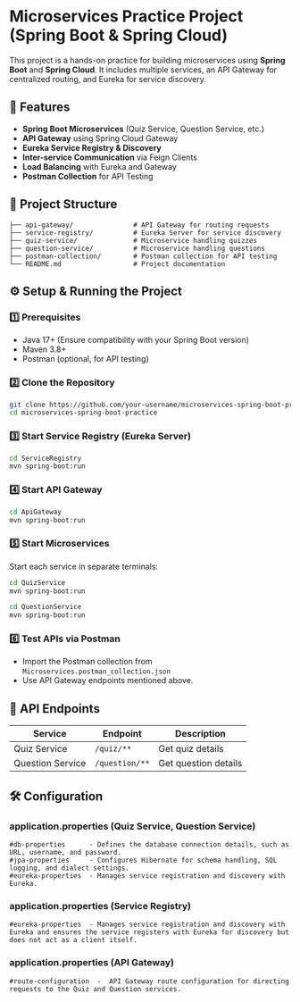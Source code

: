 # Microservices Practice Project (Spring Boot & Spring Cloud)

This project is a hands-on practice for building microservices using **Spring Boot** and **Spring Cloud**. It includes multiple services, an API Gateway for centralized routing, and Eureka for service discovery.

## 🚀 Features
- **Spring Boot Microservices** (Quiz Service, Question Service, etc.)
- **API Gateway** using Spring Cloud Gateway
- **Eureka Service Registry & Discovery**
- **Inter-service Communication** via Feign Clients
- **Load Balancing** with Eureka and Gateway
- **Postman Collection** for API Testing

## 📂 Project Structure
```
├── api-gateway/               # API Gateway for routing requests
├── service-registry/          # Eureka Server for service discovery
├── quiz-service/              # Microservice handling quizzes
├── question-service/          # Microservice handling questions
├── postman-collection/        # Postman collection for API testing
└── README.md                  # Project documentation
```

## ⚙️ Setup & Running the Project

### 1️⃣ Prerequisites
- Java 17+ (Ensure compatibility with your Spring Boot version)
- Maven 3.8+
- Postman (optional, for API testing)

### 2️⃣ Clone the Repository
```sh
git clone https://github.com/your-username/microservices-spring-boot-practice.git
cd microservices-spring-boot-practice
```

### 3️⃣ Start Service Registry (Eureka Server)
```sh
cd ServiceRegistry
mvn spring-boot:run
```

### 4️⃣ Start API Gateway
```sh
cd ApiGateway
mvn spring-boot:run
```

### 5️⃣ Start Microservices
Start each service in separate terminals:
```sh
cd QuizService
mvn spring-boot:run
```
```sh
cd QuestionService
mvn spring-boot:run
```

### 6️⃣ Test APIs via Postman
- Import the Postman collection from `Microservices.postman_collection.json`
- Use API Gateway endpoints mentioned above.

## 📌 API Endpoints
| Service | Endpoint | Description |
|---------|---------|-------------|
| Quiz Service | `/quiz/**` | Get quiz details |
| Question Service | `/question/**` | Get question details |

## 🛠️ Configuration
### **application.properties (Quiz Service, Question Service)**
```properties
#db-properties      - Defines the database connection details, such as URL, username, and password.
#jpa-properties     - Configures Hibernate for schema handling, SQL logging, and dialect settings.
#eureka-properties  - Manages service registration and discovery with Eureka.
```
### **application.properties (Service Registry)**
```properties
#eureka-properties  - Manages service registration and discovery with Eureka and ensures the service registers with Eureka for discovery but does not act as a client itself.
```
### **application.properties (API Gateway)**
```properties
#route-configuration  -  API Gateway route configuration for directing requests to the Quiz and Question services.
```


